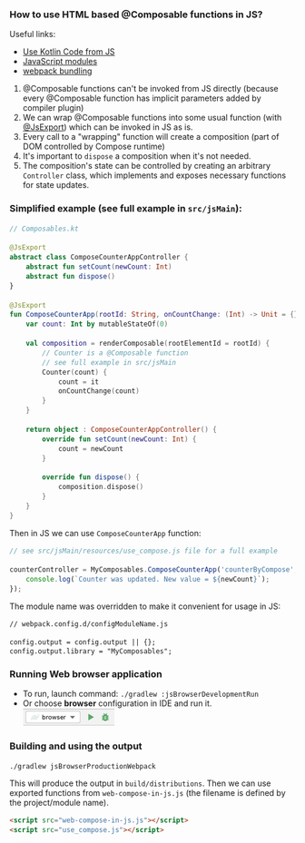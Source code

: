 ### How to use HTML based @Composable functions in JS?

Useful links:
- [Use Kotlin Code from JS](https://kotlinlang.org/docs/js-to-kotlin-interop.html)
- [JavaScript modules](https://kotlinlang.org/docs/js-modules.html)
- [webpack bundling](https://kotlinlang.org/docs/js-project-setup.html#webpack-bundling)

1) @Composable functions can't be invoked from JS directly (because every @Composable function has implicit parameters added by compiler plugin)
2) We can wrap @Composable functions into some usual function (with [@JsExport](https://kotlinlang.org/docs/js-to-kotlin-interop.html#jsexport-annotation)) which can be invoked in JS as is.
3) Every call to a "wrapping" function will create a composition (part of DOM controlled by Compose runtime)
4) It's important to `dispose` a composition when it's not needed.
5) The composition's state can be controlled by creating an arbitrary `Controller` class, which implements and exposes necessary functions for state updates.


### Simplified example (see full example in `src/jsMain`):

```kotlin
// Composables.kt

@JsExport
abstract class ComposeCounterAppController {
    abstract fun setCount(newCount: Int)
    abstract fun dispose()
}

@JsExport
fun ComposeCounterApp(rootId: String, onCountChange: (Int) -> Unit = {}): ComposeCounterAppController {
    var count: Int by mutableStateOf(0)

    val composition = renderComposable(rootElementId = rootId) {
        // Counter is a @Composable function
        // see full example in src/jsMain
        Counter(count) {
            count = it
            onCountChange(count)
        }
    }

    return object : ComposeCounterAppController() {
        override fun setCount(newCount: Int) {
            count = newCount
        }

        override fun dispose() {
            composition.dispose()
        }
    }
}
```

Then in JS we can use `ComposeCounterApp` function:

```javascript
// see src/jsMain/resources/use_compose.js file for a full example

counterController = MyComposables.ComposeCounterApp('counterByCompose', (newCount) => {
    console.log(`Counter was updated. New value = ${newCount}`);
});
```

The module name was overridden to make it convenient for usage in JS:

```
// webpack.config.d/configModuleName.js

config.output = config.output || {};
config.output.library = "MyComposables";
```

### Running Web browser application
* To run, launch command: `./gradlew :jsBrowserDevelopmentRun`
* Or choose **browser** configuration in IDE and run it.  
  ![browser-run-configuration.png](screenshots/browser-run-configuration.png)

### Building and using the output

```
./gradlew jsBrowserProductionWebpack
```

This will produce the output in `build/distributions`.
Then we can use exported functions from `web-compose-in-js.js` (the filename is defined by the project/module name).
```html
<script src="web-compose-in-js.js"></script>
<script src="use_compose.js"></script>
```
